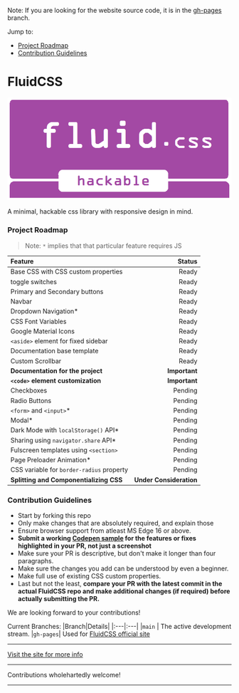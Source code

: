 Note: If you are looking for the website source code, it is in the [gh-pages](https://github.com/nikhilmwarrier/fluidcss/tree/gh-pages/) branch.

Jump to:

- [Project Roadmap](https://github.com/nikhilmwarrier/fluidcss/blob/main/README.md#project-roadmap)
- [Contribution Guidelines](https://github.com/nikhilmwarrier/fluidcss/blob/main/README.md#contribution-guidelines)

# FluidCSS
![FluidCSS_banner](https://github.com/nikhilmwarrier/fluidcss/blob/gh-pages/res/fluidcss%20-%20banner.png)

A minimal, hackable css library with responsive design in mind.

### Project Roadmap

 > Note: `*` implies that that particular feature requires JS

 |Feature|Status|
 |:---|---:|
 |Base CSS with CSS custom properties|Ready|
 |toggle switches|Ready|
 |Primary and Secondary buttons|Ready|
 |Navbar|Ready|
 |Dropdown Navigation*|Ready|
 |CSS Font Variables|Ready|
 |Google Material Icons|Ready|
 |`<aside>` element for fixed sidebar|Ready|
 |Documentation base template|Ready|
 |Custom Scrollbar|Ready|
 |__Documentation for the project__|__Important__|
 |__`<code>` element customization__|__Important__|
 |Checkboxes| Pending|
 |Radio Buttons|Pending|
 |`<form>` and `<input>`*|Pending|
 |Modal*|Pending|
 |Dark Mode with `localStorage()` API*|Pending|
 |Sharing using `navigator.share` API*|Pending|
 |Fulscreen templates using `<section>`|Pending|
 |Page Preloader Animation*|Pending|
 |CSS variable for `border-radius` property|Pending|
 |__Splitting and Componentializing CSS__|__Under Consideration__|
 
 
 ### Contribution Guidelines
 - Start by forking this repo
 - Only make changes that are absolutely required, and explain those
 - Ensure browser support from atleast MS Edge 16 or above.
 - **Submit a working [Codepen sample](http://codepen.io) for the features or fixes highlighted in your PR, not just a screenshot**
 - Make sure your PR is descriptive, but don't make it longer than four paragraphs.
 - Make sure the changes you add can be understood by even a beginner.
 - Make full use of existing CSS custom properties.
 - Last but not the least, **compare your PR with the latest commit in the actual FluidCSS repo and make additional changes (if required) before actually submitting the PR.**
 
We are looking forward to your contributions!
 
 Current Branches:
 |Branch|Details|
 |:---|:---|
 |`main` | The active development stream.
 |`gh-pages`| Used for [FluidCSS official site](https://nikhilmwarrier.github.io/fluidcss) 
***
[Visit the site for more info](https://nikhilmwarrier.github.io/fluidcss)
***
Contributions wholehartedly welcome!
***
